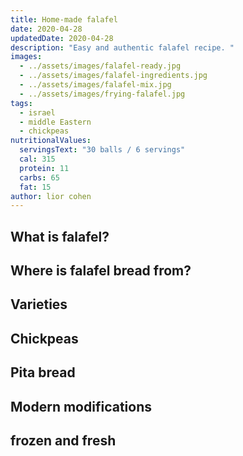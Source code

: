 ```yaml
---
title: Home-made falafel
date: 2020-04-28
updatedDate: 2020-04-28
description: "Easy and authentic falafel recipe. "
images:
  - ../assets/images/falafel-ready.jpg
  - ../assets/images/falafel-ingredients.jpg
  - ../assets/images/falafel-mix.jpg
  - ../assets/images/frying-falafel.jpg
tags:
  - israel
  - middle Eastern
  - chickpeas
nutritionalValues:
  servingsText: "30 balls / 6 servings"
  cal: 315
  protein: 11
  carbs: 65
  fat: 15
author: lior cohen
---
```


## What is falafel?

## Where is falafel bread from?

## Varieties

## Chickpeas

## Pita bread

## Modern modifications

## frozen and fresh

<PrintView fileName="home-made-falafel"/>
